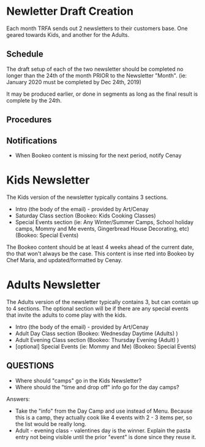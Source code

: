 # Newletter Draft Creation
Each month TRFA sends out 2 newsletters to their customers base. One geared towards Kids, and another for the Adults.


## Schedule
The draft setup of each of the two newsletter should be completed no longer than the 24th of the month PRIOR to the Newsletter "Month". (ie: January 2020 must be completed by Dec 24th, 2019) 

It may be produced earlier, or done in segments as long as the final result is complete by the 24th. 

## Procedures

## Notifications
 * When Bookeo content is missing for the next period, notify Cenay

# Kids Newsletter
The Kids version of the newsletter typically contains 3 sections. 
 * Intro (the body of the email) - provided by Art/Cenay
 * Saturday Class section (Bookeo: Kids Cooking Classes)
 * Special Events section (ie: Any Winter/Summer Camps, School holiday camps, Mommy and Me events, Gingerbread House Decorating, etc) (Bookeo: Special Events)

The Bookeo content should be at least 4 weeks ahead of the current date, tho that won't always be the case. This content is inse rted into Bookeo by Chef Maria, and updated/formatted by Cenay.

# Adults Newsletter
The Adults version of the newsletter typically contains 3, but can contain up to 4 sections. The optional section will be if there are any special events that invite the adults to come play with the kids. 
 * Intro (the body of the email) - provided by Art/Cenay
 * Adult Day Class section (Bookeo: Wednesday Daytime (Adults) )
 * Adult Evening Class section (Bookeo: Thursday Evening (Adult) )
 * [optional] Special Events (ie: Mommy and Me) (Bookeo: Special Events)
 
## QUESTIONS
 * Where should "camps" go in the Kids Newsletter?
 * Where should the "time and drop off" info go for the day camps? 
 
 
Answers:
 * Take the "info" from the Day Camp and use instead of Menu. Because this is a camp, they actually cook like 4 events with 2 - 3 items per, so the list would be really long. 
 * Adult - evening class - valentines day is the winner. Explain the pasta entry not being visible until the prior "event" is done since they reuse it. 